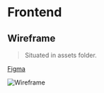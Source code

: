 # Frontend

## Wireframe

> Situated in assets folder.

[Figma](<https://www.figma.com/file/4MH3mae1co2tvSXisohQbq/MTAA-app?node-id=0%3A1>)

![Wireframe](/assets/wireframe.svg)
